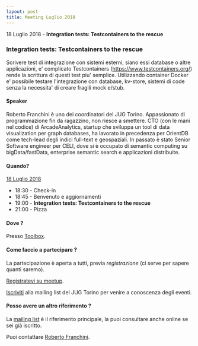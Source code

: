 ```yaml
---
layout: post
title: Meeting Luglio 2018
---
```


18 Luglio 2018 - **Integration tests: Testcontainers to the rescue**

### Integration tests: Testcontainers to the rescue

Scrivere test di integrazione con sistemi esterni, siano essi database o altre applicazioni, e' complicato
Testcontainers (https://www.testcontainers.org/) rende la scrittura di questi test piu' semplice.
Utilizzando container Docker e' possibile testare l'integrazione con database, kv-store, sistemi di code senza la necessita' di creare fragili mock e/stub.

#### Speaker

Roberto Franchini è uno dei coordinatori del JUG Torino.
Appassionato di programmazione fin da ragazzino, non riesce a smettere.
CTO (con le mani nel codice) di ArcadeAnalytics, startup che sviluppa un tool di data visualization per graph databases, ha lavorato in precedenza per OrientDB come tech-lead degli indici full-text e geospaziali.
In passato è stato Senior Software engineer per CELI, dove si è occupato di semantic computing su bigData/fastData, enterprise semantic search e applicazioni distribuite.

#### Quando?

<u>18 Luglio 2018</u>

* 18:30 - Check-in
* 18:45 - Benvenuto e aggiornamenti
* 19:00 - **Integration tests: Testcontainers to the rescue**
* 21:00 - Pizza

#### Dove ?

Presso [Toolbox](/places/toolbox/).

#### Come faccio a partecipare ?

La partecipazione è aperta a tutti, previa *registrazione* (ci serve per sapere quanti saremo).

[Registratevi su meetup](https://www.meetup.com/JUGTorino/events/252429224/).

[Iscriviti](/subscribe/) alla mailing list del JUG Torino per venire a conoscenza degli eventi.

#### Posso avere un altro riferimento ?

La [mailing list](https://groups.yahoo.com/groups/it-torino-java-jug) è il riferimento principale,
la puoi consultare anche online se sei già iscritto.

Puoi contattare [Roberto Franchini](/people/robertofranchini/).
